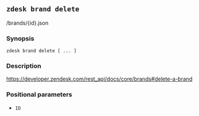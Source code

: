 ## `zdesk brand delete`

/brands/{id}.json

### Synopsis

    zdesk brand delete [ ... ]

### Description

https://developer.zendesk.com/rest_api/docs/core/brands#delete-a-brand

### Positional parameters

* `ID`

